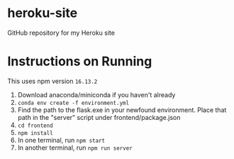 # heroku-site
GitHub repository for my Heroku site

# Instructions on Running
This uses npm version `16.13.2`
1. Download anaconda/miniconda if you haven't already
2. `conda env create -f environment.yml`
3. Find the path to the flask.exe in your newfound environment. Place that path in the "server" script under frontend/package.json
4. `cd frontend`
5. `npm install`
6. In one terminal, run `npm start`
7. In another terminal, run `npm run server`
